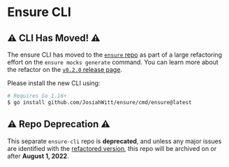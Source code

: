 # Ensure CLI

## :warning: CLI Has Moved! :warning:

The ensure CLI has moved to the [`ensure` repo](https://github.com/JosiahWitt/ensure) as part of a large refactoring effort on the `ensure mocks generate` command.
You can learn more about the refactor on the [`v0.2.0` release page](https://github.com/JosiahWitt/ensure/releases/tag/cmd%2Fensure%2Fv0.2.0).

Please install the new CLI using:
```bash
# Requires Go 1.16+
$ go install github.com/JosiahWitt/ensure/cmd/ensure@latest
```


## :warning: Repo Deprecation :warning:
This separate `ensure-cli` repo is **deprecated**, and unless any major issues are identified with the [refactored version](https://github.com/JosiahWitt/ensure/tree/master/cmd/ensure), this repo will be archived on or after **August 1, 2022**.

